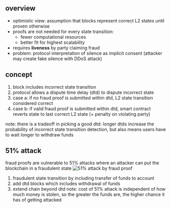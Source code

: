 ## overview
- optimistic view: assumption that blocks represent correct L2 states until proven otherwise
- proofs are not needed for every state transition: 
    - fewer computational resources
    - better fit for highest scalability 
- requires **liveness** by party claiming fraud 
- problem: protocol interpretation of silence as implicit consent (attacker may create fake silence with DDoS attack)

## concept
1. block includes incorrect state transition
2. protocol allows a dispute time delay (dtd) to dispute incorrect state
3. case a: if no fraud proof is submitted within dtd, L2 state transition considered correct 
4. case b: if valid fraud proof is submitted within dtd, smart contract reverts state to last correct L2 state (+ penalty on violating party)

note: there is a tradeoff in picking a good dtd: longer dtds increase the probability of incorrect state transition detection, but also means users have to wait longer to withdraw funds 

## 51% attack 
fraud proofs are vulnerable to 51% attacks where an attacker can put the blockchain in a fraudulent state 
![51% attack by fraud proof](https://miro.medium.com/max/1400/0*zvXk_5LhszEMyJsB)
1. fraudulent state transition by including transfer of funds to account
2. add dtd blocks which includes withdrawal of funds 
3. extend chain beyond dtd 
note: cost of 51% attack is independent of how much money is stolen, so the greater the funds are, the higher chance it has of getting attacked